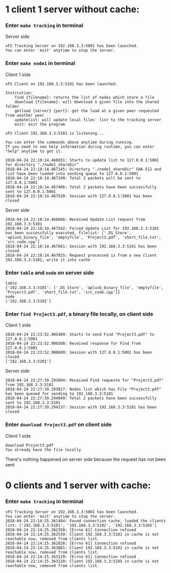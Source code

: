 # 1 client 1 server without cache:
### Enter `make tracking` in terminal

Server side
~~~
xFS Tracking Server on 192.168.3.3:5001 has been launched.
You can enter 'exit' anytime to stop the server.
~~~

### Enter `make node1` in terminal

Client 1 side

~~~
xFS Client on 192.168.3.3:5101 has been launched.

Instrcution:
    find {filename}: returns the list of nodes which store a file
    download {filename}: will download a given file into the shared folder
    getload {server} {port}: get the load at a given peer requested from another peer
    updatelist: will update local files' list to the tracking server
    exit: exit the program

xFS Client 192.168.3.3:5101 is listening...

You can enter the commands above anytime during running.
If you need to see help information during runtime, you can enter "help" anytime to get it.

2018-04-24 22:18:14.466031: Starts to update list to 127.0.0.1:5001 for directory "./node1_shareDir"
2018-04-24 22:18:14.467145: Directory "./node1_shareDir" SHA-512 and list have been loaded into sending queue to 127.0.0.1:5001
2018-04-24 22:18:14.467199: Total 2 packets will be sent to 127.0.0.1:5001
2018-04-24 22:18:14.467406: Total 2 packets have been successfully sent to 127.0.0.1:5001
2018-04-24 22:18:14.467520: Session with 127.0.0.1:5001 has been closed
~~~

Server side
~~~
2018-04-24 22:18:14.466666: Received Update List request from 192.168.3.3:5101
2018-04-24 22:18:14.467542: Forced Update List for 192.168.3.3:5101 has been successfully executed, filelist: ['.DS_Store', 'aplusb_binary_file', 'emptyfile', 'Project3.pdf', 'short_file.txt', 'src_code.cpp']
2018-04-24 22:18:14.467661: Session with 192.168.3.3:5101 has been closed
2018-04-24 22:18:14.467825: Request processed is from a new client 192.168.3.3:5101, write it into cache
~~~

### Enter `table` and `node` on server side
~~~
table
{'192.168.3.3:5101': ['.DS_Store', 'aplusb_binary_file', 'emptyfile', 'Project3.pdf', 'short_file.txt', 'src_code.cpp']}
node
['192.168.3.3:5101']
~~~

### Enter `find Project3.pdf`, a binary file locally, on client side
Client 1 side
~~~
2018-04-24 22:23:52.905489: Starts to send Find "Project3.pdf" to 127.0.0.1:5001
2018-04-24 22:23:52.906588: Received response for Find from 127.0.0.1:5001
2018-04-24 22:23:52.906689: Session with 127.0.0.1:5001 has been closed
['192.168.3.3:5101']
~~~
Server side
~~~
2018-04-24 22:27:39.293604: Received Find requeste for "Project3.pdf" from 192.168.3.3:5101
2018-04-24 22:27:39.293817: Nodes list which has File "Project3.pdf" has been queued for sending to 192.168.3.3:5101
2018-04-24 22:27:39.294049: Total 2 packets have been successfully sent to 192.168.3.3:5101
2018-04-24 22:27:39.294137: Session with 192.168.3.3:5101 has been closed
~~~

### Enter `download Project3.pdf` on client side
Client 1 side
~~~
download Project3.pdf
You already have the file locally
~~~

There's nothing happened on server side because the request has not been sent


# 0 clients and 1 server with cache:
### Enter `make tracking` in terminal
~~~
xFS Tracking Server on 192.168.3.3:5001 has been launched.
You can enter 'exit' anytime to stop the server.
2018-04-24 22:14:25.361484: Found connection cache, loaded the clients list: ['192.168.3.3:5101', '192.168.3.3:5102', '192.168.3.3:5105']
2018-04-24 22:14:25.362358: [Errno 61] Connection refused
2018-04-24 22:14:25.362539: Client 192.168.3.3:5101 in cache is not reachable now, removed from clients list.
2018-04-24 22:14:25.362826: [Errno 61] Connection refused
2018-04-24 22:14:25.363081: Client 192.168.3.3:5102 in cache is not reachable now, removed from clients list.
2018-04-24 22:14:25.363129: [Errno 61] Connection refused
2018-04-24 22:14:25.363220: Client 192.168.3.3:5105 in cache is not reachable now, removed from clients list.
~~~
